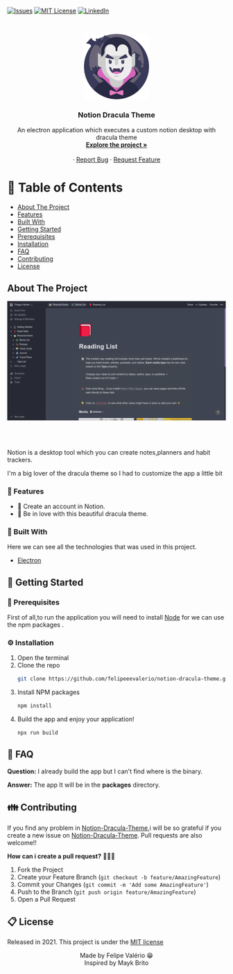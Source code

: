 [![Issues][issues-shield]][issues-url]
[![MIT License][license-shield]][license-url]
[![LinkedIn][linkedin-shield]][linkedin-url]

<br />
<p align="center">
  <a href="https://github.com/felipe-spindola/FoodFy">
    <img src="/assets/dracula.svg" alt="Dracula Icon" width="150" height="150">
  </a>

  <h3 align="center">Notion Dracula Theme</h3>

  <p align="center">
    An electron application which executes a custom notion desktop with dracula theme
    <br />
    <a href="https://github.com/felipeevalerio/notion-dracula-theme"><strong>Explore the project »</strong></a>
    <br />
    <br />
    ·
    <a href="https://github.com/felipeevalerio/notion-dracula-theme/issues">Report Bug</a>
    ·
    <a href="https://github.com/felipeevalerio/notion-dracula-theme/issues">Request Feature</a>
  </p>
</p>

<!-- TABLE OF CONTENTS -->
# :pushpin: Table of Contents

* [About The Project]("#about-the-project")
* [Features](#rocket-features)
* [Built With]("#wrench-built-with")
* [Getting Started](#runner-getting-started)
* [Prerequisites]("#construction_worker-prerequisites")
* [Installation](#gear-installation)
* [FAQ](#postbox-faq)
* [Contributing](#family-contributing)
* [License](#clipboard-license)

## About The Project
<p align="center">
    <img src="/assets/preview.png" alt="Notion Dracula Theme"></img>
</p>
<br/>
<br/>
<p>Notion is a desktop tool which you can create notes,planners and habit trackers.</p>
<p>I'm a big lover of the dracula theme so I had to customize the app a little bit</p>

### :rocket: Features

* 🙋 Create an account in Notion.
* 🧛 Be in love with this beautiful dracula theme.

### :wrench: Built With

Here we can see all the technologies that was used in this project.

* [Electron](https://developer.mozilla.org/pt-BR/docs/Web/HTML)

<!-- GETTING STARTED -->
## :runner: Getting Started 

### :construction_worker: Prerequisites 

First of all,to run the application you will need to install [Node](https://getbootstrap.com) for we can use the npm packages .
### :gear: Installation 

1. Open the terminal 
2. Clone the repo
   ```sh
   git clone https://github.com/felipeeevalerio/notion-dracula-theme.git && cd notion-dracula-theme
   ```
3. Install NPM packages
   ```sh
   npm install
   ```
4. Build the app and enjoy your application!
   ```sh
   npx run build 
   ```

## :postbox: FAQ

**Question:** I already build the app but I can't find where is the binary.

**Answer:** The app It will be in the **packages** directory.


<!-- CONTRIBUTING -->
## :family: Contributing

If you find any problem in [Notion-Dracula-Theme](https://github.com/felipeevalerio/notion-dracula-theme),i will be so grateful if you create a new issue on [Notion-Dracula-Theme](https://github.com/felipeevalerio/notion-dracula-theme/issues). Pull requests are also welcome!!

**How can i create a pull request?** 🤷🏻‍♂️

1. Fork the Project
2. Create your Feature Branch (`git checkout -b feature/AmazingFeature`)
3. Commit your Changes (`git commit -m 'Add some AmazingFeature'`)
4. Push to the Branch (`git push origin feature/AmazingFeature`)
5. Open a Pull Request


<!-- LICENSE -->
## :clipboard: License

Released in 2021. This project is under the <a href="https://github.com/felipeevalerio/notion-dracula-theme/blob/main/LICENSE">MIT license</a>
<br/>
<p align="center">
    Made by Felipe Valério 😁
    <br/>
    Inspired by Mayk Brito
</p>

<!-- MARKDOWN LINKS & IMAGES -->
<!-- https://www.markdownguide.org/basic-syntax/#reference-style-links -->
[issues-shield]: https://img.shields.io/github/issues/felipeevalerio/notion-dracula-theme
[issues-url]: https://github.com/felipeevalerio/notion-dracula-theme/issues
[license-shield]: https://img.shields.io/github/license/felipeevalerio/notion-dracula-theme
[license-url]: https://github.com/felipeevalerio/notion-dracula-theme/blob/main/LICENSE
[linkedin-shield]: https://img.shields.io/badge/-LinkedIn-black.svg?style=for-the-badge&logo=linkedin&colorB=555
[linkedin-url]: https://linkedin.com/in/felipeevalerio

